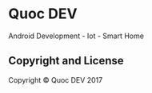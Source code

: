 # Quoc DEV

Android Development - Iot - Smart Home

## Copyright and License

Copyright © Quoc DEV 2017